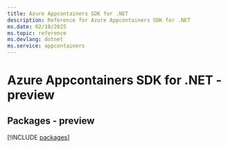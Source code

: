 ```yaml
---
title: Azure Appcontainers SDK for .NET
description: Reference for Azure Appcontainers SDK for .NET
ms.date: 02/18/2025
ms.topic: reference
ms.devlang: dotnet
ms.service: appcontainers
---
```

# Azure Appcontainers SDK for .NET - preview
## Packages - preview
[!INCLUDE [packages](appcontainers-index.md)]